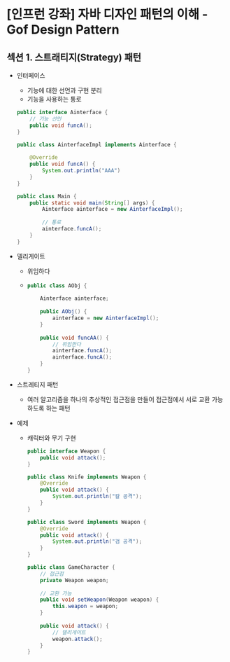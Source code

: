 # [인프런 강좌] 자바 디자인 패턴의 이해 - Gof Design Pattern

## 섹션 1. 스트래티지(Strategy) 패턴

- 인터페이스

  - 기능에 대한 선언과 구현 분리
  - 기능을 사용하는 통로

  ```java
  public interface Ainterface {
      // 기능 선언
      public void funcA();
  }
  
  public class AinterfaceImpl implements Ainterface {
      
      @Override
      public void funcA() {
          System.out.println("AAA")
      }
  }
  
  public class Main {
      public static void main(String[] args) {
          Ainterface ainterface = new AinterfaceImpl();
          
          // 통로
          ainterface.funcA();
      }
  }
  ```

- 델리게이트

  - 위임하다

  - ```java
    public class AObj {
        
        Ainterface ainterface;
        
        public AObj() {
            ainterface = new AinterfaceImpl();
        }
        
        public void funcAA() {
            // 위임한다
            ainterface.funcA();
            ainterface.funcA();
        }
    }
    ```

- 스트레티지 패턴

  - 여러 알고리즘을 하나의 추상적인 접근점을 만들어 접근점에서 서로 교환 가능하도록 하는 패턴

- 예제

  - 캐릭터와 무기 구현

    ```java
    public interface Weapon {
        public void attack();
    }
    
    public class Knife implements Weapon {
        @Override
        public void attack() {
            System.out.println("칼 공격");
        }
    }
    
    public class Sword implements Weapon {
        @Override
        public void attack() {
            System.out.println("검 공격");
        }
    }
    
    public class GameCharacter {
        // 접근점
        private Weapon weapon;
        
        // 교환 가능
        public void setWeapon(Weapon weapon) {
            this.weapon = weapon;
        }
        
        public void attack() {
            // 델리게이트
            weapon.attack();
        }
    }
    ```

    

